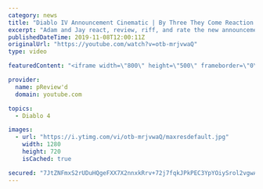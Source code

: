 ```yaml
---
category: news
title: "Diablo IV Announcement Cinematic | By Three They Come Reaction / Review / Rating"
excerpt: "Adam and Jay react, review, riff, and rate the new announcement cinematic everyone wanted to see last year at Blizzcon, Diablo IV 'By Three They Come'."
publishedDateTime: 2019-11-08T12:00:11Z
originalUrl: "https://youtube.com/watch?v=otb-mrjvwaQ"
type: video

featuredContent: "<iframe width=\"800\" height=\"500\" frameborder=\"0\" src=\"https://www.youtube.com/embed/otb-mrjvwaQ\" allow=\"accelerometer; autoplay; encrypted-media; gyroscope; picture-in-picture\" allowfullscreen></iframe>"

provider:
  name: pReview'd
  domain: youtube.com

topics:
  - Diablo 4

images:
  - url: "https://i.ytimg.com/vi/otb-mrjvwaQ/maxresdefault.jpg"
    width: 1280
    height: 720
    isCached: true

secured: "7JtZNFmxS2rUDuHQgeFXX7X2nnxkRrv+72j7fqkJPkPEC3YpYOiySrol2vgwATbiDNapnyVbIeLrCQbJXrr9mJdMyWk5OizKXCfTT7rglsZxTmJh6HnBZqeZZrAzrNAcOSdQMFBcSjbjs76VtVVWPj0yxYWG05qbpyz9s7eQ2LGhUWbt0+TOlQCVqjgIZzQgSwpYmSL4Oz8L3P0GyySZOQ6aMcHDPAS5Kcm8xZWRtb73utDZgdseSnef4qRCM2ZLEv+BzwLATtJRxQ/EhxXp3fwiYAxNy1VewbYOJeqv5aZZP/K7SYbIGfzB67eoA9AG+pPZi/e8WMdfAENqu2ZLjhk5qGmFhHQItXmQfgm/XENlB5ueHzq74X60QH9Hvx8xqnWkSBVjN/hq18TJ3cbOhYav+KTPhMh7bNiQ2VKNcn7kRgGT28kDHDZ2bk+a++Fx;0JKlk8Lb8AUiXPoq3pJm6g=="
---
```


